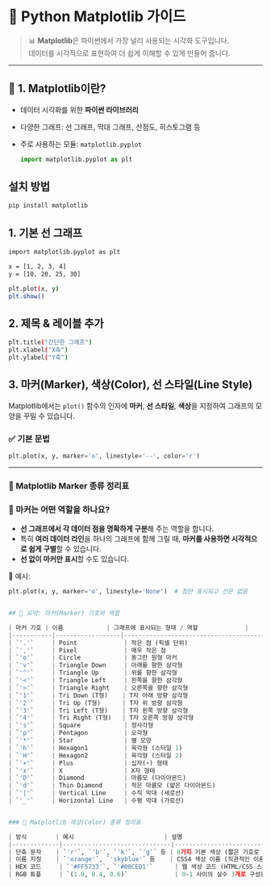 # 🧪 Python Matplotlib 가이드

> 📊 **Matplotlib**은 파이썬에서 가장 널리 사용되는 시각화 도구입니다.  
> 데이터를 시각적으로 표현하여 더 쉽게 이해할 수 있게 만들어 줍니다.

---

## 📌 1. Matplotlib이란?

- 데이터 시각화를 위한 **파이썬 라이브러리**
- 다양한 그래프: 선 그래프, 막대 그래프, 산점도, 히스토그램 등
- 주로 사용하는 모듈: `matplotlib.pyplot`

    ```python
  import matplotlib.pyplot as plt

## 설치 방법

```bash
pip install matplotlib
```

## 1. 기본 선 그래프
```bash
import matplotlib.pyplot as plt

x = [1, 2, 3, 4]
y = [10, 20, 25, 30]

plt.plot(x, y)
plt.show()
```

## 2. 제목 & 레이블 추가
```bash
plt.title("간단한 그래프")
plt.xlabel("X축")
plt.ylabel("Y축")
```

## 3. 마커(Marker), 색상(Color), 선 스타일(Line Style)
Matplotlib에서는 `plot()` 함수의 인자에 **마커**, **선 스타일**, **색상**을 지정하여 그래프의 모양을 꾸밀 수 있습니다.

### ✅ 기본 문법
```python
plt.plot(x, y, marker='o', linestyle='--', color='r')
```
---

### 🔵 Matplotlib Marker 종류 정리표
### 📌 마커는 어떤 역할을 하나요?

- **선 그래프에서 각 데이터 점을 명확하게 구분**해 주는 역할을 합니다.
- 특히 **여러 데이터 라인**을 하나의 그래프에 함께 그릴 때, **마커를 사용하면 시각적으로 쉽게 구별**할 수 있습니다.
- **선 없이 마커만 표시**할 수도 있습니다.

📎 예시:
```python
plt.plot(x, y, marker='o', linestyle='None')  # 점만 표시되고 선은 없음


## 📝 요약: 마커(Marker) 기호와 역할

| 마커 기호 | 이름            | 그래프에 표시되는 형태 / 역할             |
|-----------|------------------|--------------------------------------------|
| `'.'`     | Point             | 작은 점 (픽셀 단위)                        |
| `','`     | Pixel             | 매우 작은 점                               |
| `'o'`     | Circle            | 동그란 원형 마커                           |
| `'v'`     | Triangle Down     | 아래를 향한 삼각형                         |
| `'^'`     | Triangle Up       | 위를 향한 삼각형                           |
| `'<'`     | Triangle Left     | 왼쪽을 향한 삼각형                         |
| `'>'`     | Triangle Right    | 오른쪽을 향한 삼각형                      |
| `'1'`     | Tri Down (T형)    | T자 아래 방향 삼각형                       |
| `'2'`     | Tri Up (T형)      | T자 위 방향 삼각형                         |
| `'3'`     | Tri Left (T형)    | T자 왼쪽 방향 삼각형                       |
| `'4'`     | Tri Right (T형)   | T자 오른쪽 방향 삼각형                    |
| `'s'`     | Square            | 정사각형                                   |
| `'p'`     | Pentagon          | 오각형                                     |
| `'*'`     | Star              | 별 모양                                    |
| `'h'`     | Hexagon1          | 육각형 (스타일 1)                          |
| `'H'`     | Hexagon2          | 육각형 (스타일 2)                          |
| `'+'`     | Plus              | 십자(+) 형태                               |
| `'x'`     | X                 | X자 형태                                   |
| `'D'`     | Diamond           | 마름모 (다이아몬드)                        |
| `'d'`     | Thin Diamond      | 작은 마름모 (얇은 다이아몬드)             |
| `'|'`     | Vertical Line     | 수직 막대 (세로선)                         |
| `'_'`     | Horizontal Line   | 수평 막대 (가로선)                         |


### 🎨 Matplotlib 색상(Color) 종류 정리표

| 방식        | 예시                         | 설명                                 |
|-------------|------------------------------|--------------------------------------|
| 단축 문자    | `'r'`, `'b'`, `'k'`, `'g'` 등 | 8가지 기본 색상 (짧은 기호로 지정)     |
| 이름 지정    | `'orange'`, `'skyblue'` 등    | CSS4 색상 이름 (직관적인 이름 사용 가능) |
| HEX 코드     | `'#FF5733'`, `'#00CED1'`      | 웹 색상 코드 (HTML/CSS 스타일)         |
| RGB 튜플     | `(1.0, 0.4, 0.6)`             | 0~1 사이의 실수 3개로 구성된 RGB 값     |























